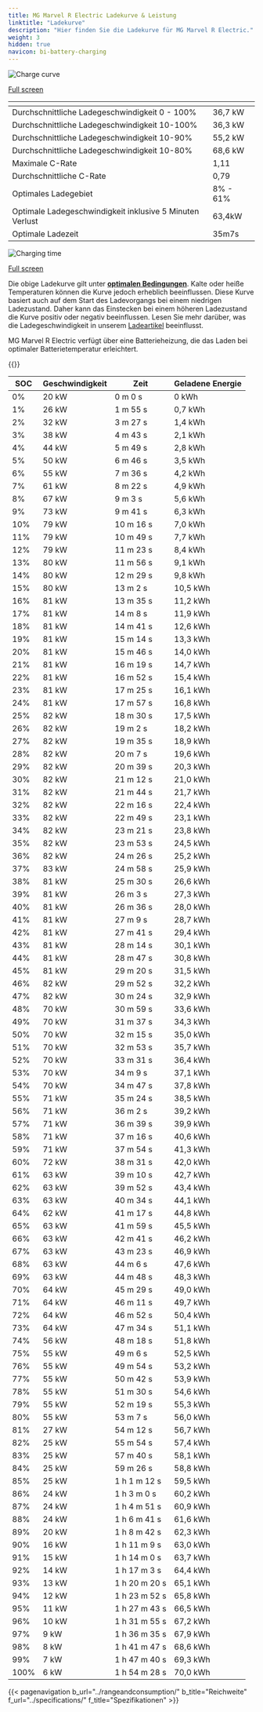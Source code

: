 ```yaml
---
title: MG Marvel R Electric Ladekurve & Leistung
linktitle: "Ladekurve"
description: "Hier finden Sie die Ladekurve für MG Marvel R Electric."
weight: 3
hidden: true
navicon: bi-battery-charging
---
```

<!-- markdownlint-disable MD033 -->
<!-- markdownlint-disable MD010 -->
<img src="/images/models/mg/marvel_r/marvel_r_electric/chargingcurve.svg" alt="Charge curve" class="img-fluid">

[Full screen](/images/models/mg/marvel_r/marvel_r_electric/chargingcurve.svg)


<div class="table-responsive">
<table class="table table-striped border">
	<thead>
		<tr>
			<th>
			</th>
			<th>
			</th>
		</tr>
	</thead>
	<tbody>
		<tr>
			<td>
				Durchschnittliche Ladegeschwindigkeit 0 - 100%
			</td>
			<td>
				36,7 kW
			</td>
		</tr>
		<tr>
			<td>
				Durchschnittliche Ladegeschwindigkeit 10-100%
			</td>
			<td>
				36,3 kW
			</td>
		</tr>
		<tr>
			<td>
				Durchschnittliche Ladegeschwindigkeit 10-90%
			</td>
			<td>
				55,2 kW
			</td>
		</tr>
		<tr>
			<td>
				Durchschnittliche Ladegeschwindigkeit 10-80%
			</td>
			<td>
				68,6 kW
			</td>
		</tr>
		<tr>
			<td>
				Maximale C-Rate
			</td>
			<td>
				1,11
			</td>
		</tr>
		<tr>
			<td>
				Durchschnittliche C-Rate
			</td>
			<td>
				0,79
			</td>
		</tr>
		<tr>
			<td>
				Optimales Ladegebiet
			</td>
			<td>
				8% - 61%
			</td>
		</tr>
		<tr>
			<td>
				Optimale Ladegeschwindigkeit inklusive 5 Minuten Verlust
			</td>
			<td>
				63,4kW
			</td>
		</tr>
		<tr>
			<td>
				Optimale Ladezeit
			</td>
			<td>
				35m7s
			</td>
		</tr>
	</tbody>
</table>
</div>
<img src="/images/models/mg/marvel_r/marvel_r_electric/chargingtime.svg" alt="Charging time" class="img-fluid">

[Full screen](/images/models/mg/marvel_r/marvel_r_electric/chargingtime.svg)


Die obige Ladekurve gilt unter **[optimalen Bedingungen](../../../../../technology/battery/charging/#temperature)**. Kalte oder heiße Temperaturen können die Kurve jedoch erheblich beeinflussen. Diese Kurve basiert auch auf dem Start des Ladevorgangs bei einem niedrigen Ladezustand. Daher kann das Einstecken bei einem höheren Ladezustand die Kurve positiv oder negativ beeinflussen. Lesen Sie mehr darüber, was die Ladegeschwindigkeit in unserem [Ladeartikel](../../../../../technology/battery/charging/) beeinflusst.


MG Marvel R Electric verfügt über eine Batterieheizung, die das Laden bei optimaler Batterietemperatur erleichtert.


{{<evkxdisplayaddarticle />}}
<div class="table-responsive">
<table class="table table-striped border">
	<thead>
		<tr>
			<th>
				SOC
			</th>
			<th>
				Geschwindigkeit
			</th>
			<th>
				Zeit
			</th>
			<th>
				Geladene Energie
			</th>
		</tr>
	</thead>
	<tbody>
		<tr>
			<td>
				0%
			</td>
			<td>
				20 kW
			</td>
			<td>
				 0 m 0 s
			</td>
			<td>
				0 kWh
			</td>
		</tr>
		<tr>
			<td>
				1%
			</td>
			<td>
				26 kW
			</td>
			<td>
				 1 m 55 s
			</td>
			<td>
				0,7 kWh
			</td>
		</tr>
		<tr>
			<td>
				2%
			</td>
			<td>
				32 kW
			</td>
			<td>
				 3 m 27 s
			</td>
			<td>
				1,4 kWh
			</td>
		</tr>
		<tr>
			<td>
				3%
			</td>
			<td>
				38 kW
			</td>
			<td>
				 4 m 43 s
			</td>
			<td>
				2,1 kWh
			</td>
		</tr>
		<tr>
			<td>
				4%
			</td>
			<td>
				44 kW
			</td>
			<td>
				 5 m 49 s
			</td>
			<td>
				2,8 kWh
			</td>
		</tr>
		<tr>
			<td>
				5%
			</td>
			<td>
				50 kW
			</td>
			<td>
				 6 m 46 s
			</td>
			<td>
				3,5 kWh
			</td>
		</tr>
		<tr>
			<td>
				6%
			</td>
			<td>
				55 kW
			</td>
			<td>
				 7 m 36 s
			</td>
			<td>
				4,2 kWh
			</td>
		</tr>
		<tr>
			<td>
				7%
			</td>
			<td>
				61 kW
			</td>
			<td>
				 8 m 22 s
			</td>
			<td>
				4,9 kWh
			</td>
		</tr>
		<tr>
			<td>
				8%
			</td>
			<td>
				67 kW
			</td>
			<td>
				 9 m 3 s
			</td>
			<td>
				5,6 kWh
			</td>
		</tr>
		<tr>
			<td>
				9%
			</td>
			<td>
				73 kW
			</td>
			<td>
				 9 m 41 s
			</td>
			<td>
				6,3 kWh
			</td>
		</tr>
		<tr>
			<td>
				10%
			</td>
			<td>
				79 kW
			</td>
			<td>
				 10 m 16 s
			</td>
			<td>
				7,0 kWh
			</td>
		</tr>
		<tr>
			<td>
				11%
			</td>
			<td>
				79 kW
			</td>
			<td>
				 10 m 49 s
			</td>
			<td>
				7,7 kWh
			</td>
		</tr>
		<tr>
			<td>
				12%
			</td>
			<td>
				79 kW
			</td>
			<td>
				 11 m 23 s
			</td>
			<td>
				8,4 kWh
			</td>
		</tr>
		<tr>
			<td>
				13%
			</td>
			<td>
				80 kW
			</td>
			<td>
				 11 m 56 s
			</td>
			<td>
				9,1 kWh
			</td>
		</tr>
		<tr>
			<td>
				14%
			</td>
			<td>
				80 kW
			</td>
			<td>
				 12 m 29 s
			</td>
			<td>
				9,8 kWh
			</td>
		</tr>
		<tr>
			<td>
				15%
			</td>
			<td>
				80 kW
			</td>
			<td>
				 13 m 2 s
			</td>
			<td>
				10,5 kWh
			</td>
		</tr>
		<tr>
			<td>
				16%
			</td>
			<td>
				81 kW
			</td>
			<td>
				 13 m 35 s
			</td>
			<td>
				11,2 kWh
			</td>
		</tr>
		<tr>
			<td>
				17%
			</td>
			<td>
				81 kW
			</td>
			<td>
				 14 m 8 s
			</td>
			<td>
				11,9 kWh
			</td>
		</tr>
		<tr>
			<td>
				18%
			</td>
			<td>
				81 kW
			</td>
			<td>
				 14 m 41 s
			</td>
			<td>
				12,6 kWh
			</td>
		</tr>
		<tr>
			<td>
				19%
			</td>
			<td>
				81 kW
			</td>
			<td>
				 15 m 14 s
			</td>
			<td>
				13,3 kWh
			</td>
		</tr>
		<tr>
			<td>
				20%
			</td>
			<td>
				81 kW
			</td>
			<td>
				 15 m 46 s
			</td>
			<td>
				14,0 kWh
			</td>
		</tr>
		<tr>
			<td>
				21%
			</td>
			<td>
				81 kW
			</td>
			<td>
				 16 m 19 s
			</td>
			<td>
				14,7 kWh
			</td>
		</tr>
		<tr>
			<td>
				22%
			</td>
			<td>
				81 kW
			</td>
			<td>
				 16 m 52 s
			</td>
			<td>
				15,4 kWh
			</td>
		</tr>
		<tr>
			<td>
				23%
			</td>
			<td>
				81 kW
			</td>
			<td>
				 17 m 25 s
			</td>
			<td>
				16,1 kWh
			</td>
		</tr>
		<tr>
			<td>
				24%
			</td>
			<td>
				81 kW
			</td>
			<td>
				 17 m 57 s
			</td>
			<td>
				16,8 kWh
			</td>
		</tr>
		<tr>
			<td>
				25%
			</td>
			<td>
				82 kW
			</td>
			<td>
				 18 m 30 s
			</td>
			<td>
				17,5 kWh
			</td>
		</tr>
		<tr>
			<td>
				26%
			</td>
			<td>
				82 kW
			</td>
			<td>
				 19 m 2 s
			</td>
			<td>
				18,2 kWh
			</td>
		</tr>
		<tr>
			<td>
				27%
			</td>
			<td>
				82 kW
			</td>
			<td>
				 19 m 35 s
			</td>
			<td>
				18,9 kWh
			</td>
		</tr>
		<tr>
			<td>
				28%
			</td>
			<td>
				82 kW
			</td>
			<td>
				 20 m 7 s
			</td>
			<td>
				19,6 kWh
			</td>
		</tr>
		<tr>
			<td>
				29%
			</td>
			<td>
				82 kW
			</td>
			<td>
				 20 m 39 s
			</td>
			<td>
				20,3 kWh
			</td>
		</tr>
		<tr>
			<td>
				30%
			</td>
			<td>
				82 kW
			</td>
			<td>
				 21 m 12 s
			</td>
			<td>
				21,0 kWh
			</td>
		</tr>
		<tr>
			<td>
				31%
			</td>
			<td>
				82 kW
			</td>
			<td>
				 21 m 44 s
			</td>
			<td>
				21,7 kWh
			</td>
		</tr>
		<tr>
			<td>
				32%
			</td>
			<td>
				82 kW
			</td>
			<td>
				 22 m 16 s
			</td>
			<td>
				22,4 kWh
			</td>
		</tr>
		<tr>
			<td>
				33%
			</td>
			<td>
				82 kW
			</td>
			<td>
				 22 m 49 s
			</td>
			<td>
				23,1 kWh
			</td>
		</tr>
		<tr>
			<td>
				34%
			</td>
			<td>
				82 kW
			</td>
			<td>
				 23 m 21 s
			</td>
			<td>
				23,8 kWh
			</td>
		</tr>
		<tr>
			<td>
				35%
			</td>
			<td>
				82 kW
			</td>
			<td>
				 23 m 53 s
			</td>
			<td>
				24,5 kWh
			</td>
		</tr>
		<tr>
			<td>
				36%
			</td>
			<td>
				82 kW
			</td>
			<td>
				 24 m 26 s
			</td>
			<td>
				25,2 kWh
			</td>
		</tr>
		<tr>
			<td>
				37%
			</td>
			<td>
				83 kW
			</td>
			<td>
				 24 m 58 s
			</td>
			<td>
				25,9 kWh
			</td>
		</tr>
		<tr>
			<td>
				38%
			</td>
			<td>
				81 kW
			</td>
			<td>
				 25 m 30 s
			</td>
			<td>
				26,6 kWh
			</td>
		</tr>
		<tr>
			<td>
				39%
			</td>
			<td>
				81 kW
			</td>
			<td>
				 26 m 3 s
			</td>
			<td>
				27,3 kWh
			</td>
		</tr>
		<tr>
			<td>
				40%
			</td>
			<td>
				81 kW
			</td>
			<td>
				 26 m 36 s
			</td>
			<td>
				28,0 kWh
			</td>
		</tr>
		<tr>
			<td>
				41%
			</td>
			<td>
				81 kW
			</td>
			<td>
				 27 m 9 s
			</td>
			<td>
				28,7 kWh
			</td>
		</tr>
		<tr>
			<td>
				42%
			</td>
			<td>
				81 kW
			</td>
			<td>
				 27 m 41 s
			</td>
			<td>
				29,4 kWh
			</td>
		</tr>
		<tr>
			<td>
				43%
			</td>
			<td>
				81 kW
			</td>
			<td>
				 28 m 14 s
			</td>
			<td>
				30,1 kWh
			</td>
		</tr>
		<tr>
			<td>
				44%
			</td>
			<td>
				81 kW
			</td>
			<td>
				 28 m 47 s
			</td>
			<td>
				30,8 kWh
			</td>
		</tr>
		<tr>
			<td>
				45%
			</td>
			<td>
				81 kW
			</td>
			<td>
				 29 m 20 s
			</td>
			<td>
				31,5 kWh
			</td>
		</tr>
		<tr>
			<td>
				46%
			</td>
			<td>
				82 kW
			</td>
			<td>
				 29 m 52 s
			</td>
			<td>
				32,2 kWh
			</td>
		</tr>
		<tr>
			<td>
				47%
			</td>
			<td>
				82 kW
			</td>
			<td>
				 30 m 24 s
			</td>
			<td>
				32,9 kWh
			</td>
		</tr>
		<tr>
			<td>
				48%
			</td>
			<td>
				70 kW
			</td>
			<td>
				 30 m 59 s
			</td>
			<td>
				33,6 kWh
			</td>
		</tr>
		<tr>
			<td>
				49%
			</td>
			<td>
				70 kW
			</td>
			<td>
				 31 m 37 s
			</td>
			<td>
				34,3 kWh
			</td>
		</tr>
		<tr>
			<td>
				50%
			</td>
			<td>
				70 kW
			</td>
			<td>
				 32 m 15 s
			</td>
			<td>
				35,0 kWh
			</td>
		</tr>
		<tr>
			<td>
				51%
			</td>
			<td>
				70 kW
			</td>
			<td>
				 32 m 53 s
			</td>
			<td>
				35,7 kWh
			</td>
		</tr>
		<tr>
			<td>
				52%
			</td>
			<td>
				70 kW
			</td>
			<td>
				 33 m 31 s
			</td>
			<td>
				36,4 kWh
			</td>
		</tr>
		<tr>
			<td>
				53%
			</td>
			<td>
				70 kW
			</td>
			<td>
				 34 m 9 s
			</td>
			<td>
				37,1 kWh
			</td>
		</tr>
		<tr>
			<td>
				54%
			</td>
			<td>
				70 kW
			</td>
			<td>
				 34 m 47 s
			</td>
			<td>
				37,8 kWh
			</td>
		</tr>
		<tr>
			<td>
				55%
			</td>
			<td>
				71 kW
			</td>
			<td>
				 35 m 24 s
			</td>
			<td>
				38,5 kWh
			</td>
		</tr>
		<tr>
			<td>
				56%
			</td>
			<td>
				71 kW
			</td>
			<td>
				 36 m 2 s
			</td>
			<td>
				39,2 kWh
			</td>
		</tr>
		<tr>
			<td>
				57%
			</td>
			<td>
				71 kW
			</td>
			<td>
				 36 m 39 s
			</td>
			<td>
				39,9 kWh
			</td>
		</tr>
		<tr>
			<td>
				58%
			</td>
			<td>
				71 kW
			</td>
			<td>
				 37 m 16 s
			</td>
			<td>
				40,6 kWh
			</td>
		</tr>
		<tr>
			<td>
				59%
			</td>
			<td>
				71 kW
			</td>
			<td>
				 37 m 54 s
			</td>
			<td>
				41,3 kWh
			</td>
		</tr>
		<tr>
			<td>
				60%
			</td>
			<td>
				72 kW
			</td>
			<td>
				 38 m 31 s
			</td>
			<td>
				42,0 kWh
			</td>
		</tr>
		<tr>
			<td>
				61%
			</td>
			<td>
				63 kW
			</td>
			<td>
				 39 m 10 s
			</td>
			<td>
				42,7 kWh
			</td>
		</tr>
		<tr>
			<td>
				62%
			</td>
			<td>
				63 kW
			</td>
			<td>
				 39 m 52 s
			</td>
			<td>
				43,4 kWh
			</td>
		</tr>
		<tr>
			<td>
				63%
			</td>
			<td>
				63 kW
			</td>
			<td>
				 40 m 34 s
			</td>
			<td>
				44,1 kWh
			</td>
		</tr>
		<tr>
			<td>
				64%
			</td>
			<td>
				62 kW
			</td>
			<td>
				 41 m 17 s
			</td>
			<td>
				44,8 kWh
			</td>
		</tr>
		<tr>
			<td>
				65%
			</td>
			<td>
				63 kW
			</td>
			<td>
				 41 m 59 s
			</td>
			<td>
				45,5 kWh
			</td>
		</tr>
		<tr>
			<td>
				66%
			</td>
			<td>
				63 kW
			</td>
			<td>
				 42 m 41 s
			</td>
			<td>
				46,2 kWh
			</td>
		</tr>
		<tr>
			<td>
				67%
			</td>
			<td>
				63 kW
			</td>
			<td>
				 43 m 23 s
			</td>
			<td>
				46,9 kWh
			</td>
		</tr>
		<tr>
			<td>
				68%
			</td>
			<td>
				63 kW
			</td>
			<td>
				 44 m 6 s
			</td>
			<td>
				47,6 kWh
			</td>
		</tr>
		<tr>
			<td>
				69%
			</td>
			<td>
				63 kW
			</td>
			<td>
				 44 m 48 s
			</td>
			<td>
				48,3 kWh
			</td>
		</tr>
		<tr>
			<td>
				70%
			</td>
			<td>
				64 kW
			</td>
			<td>
				 45 m 29 s
			</td>
			<td>
				49,0 kWh
			</td>
		</tr>
		<tr>
			<td>
				71%
			</td>
			<td>
				64 kW
			</td>
			<td>
				 46 m 11 s
			</td>
			<td>
				49,7 kWh
			</td>
		</tr>
		<tr>
			<td>
				72%
			</td>
			<td>
				64 kW
			</td>
			<td>
				 46 m 52 s
			</td>
			<td>
				50,4 kWh
			</td>
		</tr>
		<tr>
			<td>
				73%
			</td>
			<td>
				64 kW
			</td>
			<td>
				 47 m 34 s
			</td>
			<td>
				51,1 kWh
			</td>
		</tr>
		<tr>
			<td>
				74%
			</td>
			<td>
				56 kW
			</td>
			<td>
				 48 m 18 s
			</td>
			<td>
				51,8 kWh
			</td>
		</tr>
		<tr>
			<td>
				75%
			</td>
			<td>
				55 kW
			</td>
			<td>
				 49 m 6 s
			</td>
			<td>
				52,5 kWh
			</td>
		</tr>
		<tr>
			<td>
				76%
			</td>
			<td>
				55 kW
			</td>
			<td>
				 49 m 54 s
			</td>
			<td>
				53,2 kWh
			</td>
		</tr>
		<tr>
			<td>
				77%
			</td>
			<td>
				55 kW
			</td>
			<td>
				 50 m 42 s
			</td>
			<td>
				53,9 kWh
			</td>
		</tr>
		<tr>
			<td>
				78%
			</td>
			<td>
				55 kW
			</td>
			<td>
				 51 m 30 s
			</td>
			<td>
				54,6 kWh
			</td>
		</tr>
		<tr>
			<td>
				79%
			</td>
			<td>
				55 kW
			</td>
			<td>
				 52 m 19 s
			</td>
			<td>
				55,3 kWh
			</td>
		</tr>
		<tr>
			<td>
				80%
			</td>
			<td>
				55 kW
			</td>
			<td>
				 53 m 7 s
			</td>
			<td>
				56,0 kWh
			</td>
		</tr>
		<tr>
			<td>
				81%
			</td>
			<td>
				27 kW
			</td>
			<td>
				 54 m 12 s
			</td>
			<td>
				56,7 kWh
			</td>
		</tr>
		<tr>
			<td>
				82%
			</td>
			<td>
				25 kW
			</td>
			<td>
				 55 m 54 s
			</td>
			<td>
				57,4 kWh
			</td>
		</tr>
		<tr>
			<td>
				83%
			</td>
			<td>
				25 kW
			</td>
			<td>
				 57 m 40 s
			</td>
			<td>
				58,1 kWh
			</td>
		</tr>
		<tr>
			<td>
				84%
			</td>
			<td>
				25 kW
			</td>
			<td>
				 59 m 26 s
			</td>
			<td>
				58,8 kWh
			</td>
		</tr>
		<tr>
			<td>
				85%
			</td>
			<td>
				25 kW
			</td>
			<td>
				1 h 1 m 12 s
			</td>
			<td>
				59,5 kWh
			</td>
		</tr>
		<tr>
			<td>
				86%
			</td>
			<td>
				24 kW
			</td>
			<td>
				1 h 3 m 0 s
			</td>
			<td>
				60,2 kWh
			</td>
		</tr>
		<tr>
			<td>
				87%
			</td>
			<td>
				24 kW
			</td>
			<td>
				1 h 4 m 51 s
			</td>
			<td>
				60,9 kWh
			</td>
		</tr>
		<tr>
			<td>
				88%
			</td>
			<td>
				24 kW
			</td>
			<td>
				1 h 6 m 41 s
			</td>
			<td>
				61,6 kWh
			</td>
		</tr>
		<tr>
			<td>
				89%
			</td>
			<td>
				20 kW
			</td>
			<td>
				1 h 8 m 42 s
			</td>
			<td>
				62,3 kWh
			</td>
		</tr>
		<tr>
			<td>
				90%
			</td>
			<td>
				16 kW
			</td>
			<td>
				1 h 11 m 9 s
			</td>
			<td>
				63,0 kWh
			</td>
		</tr>
		<tr>
			<td>
				91%
			</td>
			<td>
				15 kW
			</td>
			<td>
				1 h 14 m 0 s
			</td>
			<td>
				63,7 kWh
			</td>
		</tr>
		<tr>
			<td>
				92%
			</td>
			<td>
				14 kW
			</td>
			<td>
				1 h 17 m 3 s
			</td>
			<td>
				64,4 kWh
			</td>
		</tr>
		<tr>
			<td>
				93%
			</td>
			<td>
				13 kW
			</td>
			<td>
				1 h 20 m 20 s
			</td>
			<td>
				65,1 kWh
			</td>
		</tr>
		<tr>
			<td>
				94%
			</td>
			<td>
				12 kW
			</td>
			<td>
				1 h 23 m 52 s
			</td>
			<td>
				65,8 kWh
			</td>
		</tr>
		<tr>
			<td>
				95%
			</td>
			<td>
				11 kW
			</td>
			<td>
				1 h 27 m 43 s
			</td>
			<td>
				66,5 kWh
			</td>
		</tr>
		<tr>
			<td>
				96%
			</td>
			<td>
				10 kW
			</td>
			<td>
				1 h 31 m 55 s
			</td>
			<td>
				67,2 kWh
			</td>
		</tr>
		<tr>
			<td>
				97%
			</td>
			<td>
				9 kW
			</td>
			<td>
				1 h 36 m 35 s
			</td>
			<td>
				67,9 kWh
			</td>
		</tr>
		<tr>
			<td>
				98%
			</td>
			<td>
				8 kW
			</td>
			<td>
				1 h 41 m 47 s
			</td>
			<td>
				68,6 kWh
			</td>
		</tr>
		<tr>
			<td>
				99%
			</td>
			<td>
				7 kW
			</td>
			<td>
				1 h 47 m 40 s
			</td>
			<td>
				69,3 kWh
			</td>
		</tr>
		<tr>
			<td>
				100%
			</td>
			<td>
				6 kW
			</td>
			<td>
				1 h 54 m 28 s
			</td>
			<td>
				70,0 kWh
			</td>
		</tr>
	</tbody>
</table>
</div>


{{< pagenavigation b_url="../rangeandconsumption/" b_title="Reichweite" f_url="../specifications/" f_title="Spezifikationen" >}}

